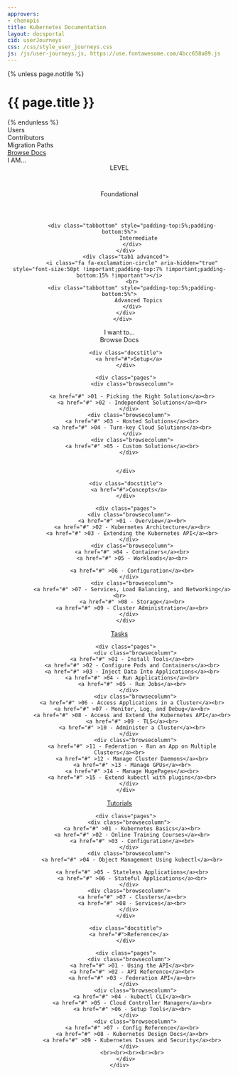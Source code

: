 ```yaml
---
approvers:
- chenopis
title: Kubernetes Documentation
layout: docsportal
cid: userJourneys
css: /css/style_user_journeys.css
js: /js/user-journeys.js, https://use.fontawesome.com/4bcc658a89.js
---
```


{% unless page.notitle %}
<h1>{{ page.title }}</h1>
{% endunless %}

<div class="bar1">
    <div class="navButton users" onClick="showOnlyDocs(false)">Users</div>
    <div class="navButton contributors" onClick="showOnlyDocs(false)">Contributors</div>
    <div class="navButton migrators" onClick="showOnlyDocs(false)">Migration&nbsp;Paths</div>
    <a href="#" onClick="showOnlyDocs(true)"> <div class="navButton">Browse Docs</div></a>
</div>

<div id="cardWrapper">
  <div class="bar2">I AM...</div>
  <div class='cards'></div>
</div>

<div style='text-align: center;' class="applicationDeveloperContainer">
    <div class="bar2" id="subTitle">LEVEL</div>
    <div class="bar3">
        <div class="tab1 foundational" id="beginner">
            <i class="fa fa-cloud-download" aria-hidden="true" style="font-size:50pt !important;padding-top:7% !important;padding-bottom:15% !important"></i>
            <br>
            <div class="tabbottom" style="padding-top:5%;padding-bottom:5%">
                Foundational
            </div>
            </div>
        <div class="tab1 intermediate">
            <i class="fa fa-check-square" aria-hidden="true" style="font-size:50pt !important;padding-top:7% !important;padding-bottom:15% !important"></i>
            <br>

            <div class="tabbottom" style="padding-top:5%;padding-bottom:5%">
                Intermediate
            </div>
        </div>
        <div class="tab1 advanced">
            <i class="fa fa-exclamation-circle" aria-hidden="true" style="font-size:50pt !important;padding-top:7% !important;padding-bottom:15% !important"></i>
            <br>
            <div class="tabbottom" style="padding-top:5%;padding-bottom:5%">
                Advanced Topics
            </div>
        </div>
      </div>
</div>

<div class='infobarWrapper'>
    <div class="infobar">
        <span style="padding-bottom: 3% ">I want to...</span>
        <a id="infolink1" href="docs.html"><div class="whitebar" >
            <div class="infoicon">
                <i class="fa fa-folder-open-o" aria-hidden="true" style="padding:%;float:left;color:#3399ff"></i>
            </div>
            <div id="info1" class='data'></div>
        </div></a>
        <a id="infolink2" href="docs.html"><div class="whitebar">
            <div class="infoicon">
                <i class="fa fa-retweet" aria-hidden="true" style="padding-bottom:%;float:left;color:#3399ff"></i>
            </div>
            <div id="info2" class='data'></div>
        </div></a>
        <a id="infolink3" href="docs.html"> <div class="whitebar">
            <div class="infoicon">
                <i class="fa fa-hdd-o" aria-hidden="true" style="padding:%;float:left;color:#3399ff;margin-right:9px"></i>
            </div>
            <div id="info3" class='data'></div>
        </div></a>
    </div>
</div>


  <div class="browseheader" id="browsedocs">
      <a name="browsedocs">  Browse Docs</a>
      </div>
    
<div class="browsedocs">

<div class="browsesection">

        <div class="docstitle">
          <a href="#">Setup</a>
        </div>

        <div class="pages">
            <div class="browsecolumn">

            <a href="#" >01 - Picking the Right Solution</a><br>
            <a href="#" >02 - Independent Solutions</a><br>
          </div>
          <div class="browsecolumn">
            <a href="#" >03 - Hosted Solutions</a><br>
            <a href="#" >04 - Turn-key Cloud Solutions</a><br>
            </div>
            <div class="browsecolumn">
            <a href="#" >05 - Custom Solutions</a><br>
          </div>


        </div>

  </div>

  <div class="browsesection">

        <div class="docstitle">
          <a href="#">Concepts</a>
        </div>

        <div class="pages">
          <div class="browsecolumn">
            <a href="#" >01 - Overview</a><br>
            <a href="#" >02 - Kubernetes Architecture</a><br>
            <a href="#" >03 - Extending the Kubernetes API</a><br>
          </div>
            <div class="browsecolumn">
            <a href="#" >04 - Containers</a><br>
            <a href="#" >05 - Workloads</a><br>

            <a href="#" >06 - Configuration</a><br>
          </div>
            <div class="browsecolumn">
            <a href="#" >07 - Services, Load Balancing, and Networking</a><br>
            <a href="#" >08 - Storage</a><br>
            <a href="#" >09 - Cluster Administration</a><br>
          </div>
        </div>
</div>

<div class="browsesection">
        <div class="docstitle">
          <a href="#">Tasks</a>
        </div>

        <div class="pages">
              <div class="browsecolumn">
            <a href="#" >01 - Install Tools</a><br>
            <a href="#" >02 - Configure Pods and Containers</a><br>
            <a href="#" >03 - Inject Data Into Applications</a><br>
            <a href="#" >04 - Run Applications</a><br>
            <a href="#" >05 - Run Jobs</a><br>
          </div>
              <div class="browsecolumn">
            <a href="#" >06 - Access Applications in a Cluster</a><br>
            <a href="#" >07 - Monitor, Log, and Debug</a><br>
            <a href="#" >08 - Access and Extend the Kubernetes API</a><br>
            <a href="#" >09 - TLS</a><br>
            <a href="#" >10 - Administer a Cluster</a><br>
          </div>
              <div class="browsecolumn">
            <a href="#" >11 - Federation - Run an App on Multiple Clusters</a><br>
            <a href="#" >12 - Manage Cluster Daemons</a><br>
            <a href="#" >13 - Manage GPUs</a><br>
            <a href="#" >14 - Manage HugePages</a><br>
            <a href="#" >15 - Extend kubectl with plugins</a><br>
          </div>
        </div>

</div>
<div class="browsesection">
        <div class="docstitle">
          <a href="#">Tutorials</a>
        </div>

        <div class="pages">
          <div class="browsecolumn">
            <a href="#" >01 - Kubernetes Basics</a><br>
            <a href="#" >02 - Online Training Courses</a><br>
            <a href="#" >03 - Configuration</a><br>
          </div>
          <div class="browsecolumn">
            <a href="#" >04 - Object Management Using kubectl</a><br>

            <a href="#" >05 - Stateless Applications</a><br>
            <a href="#" >06 - Stateful Applications</a><br>
          </div>
          <div class="browsecolumn">
            <a href="#" >07 - Clusters</a><br>
            <a href="#" >08 - Services</a><br>
          </div>
        </div>
</div>

<div class="browsesection">

        <div class="docstitle">
          <a href="#">Reference</a>
        </div>

        <div class="pages">
          <div class="browsecolumn">
            <a href="#" >01 - Using the API</a><br>
            <a href="#" >02 - API Reference</a><br>
            <a href="#" >03 - Federation API</a><br>
          </div>
              <div class="browsecolumn">
            <a href="#" >04 - kubectl CLI</a><br>
            <a href="#" >05 - Cloud Controller Manager</a><br>
            <a href="#" >06 - Setup Tools</a><br>
          </div>
              <div class="browsecolumn">
            <a href="#" >07 - Config Reference</a><br>
            <a href="#" >08 - Kubernetes Design Docs</a><br>
            <a href="#" >09 - Kubernetes Issues and Security</a><br>
          </div>
            <br><br><br><br><br>
        </div>
    </div>
</div>
